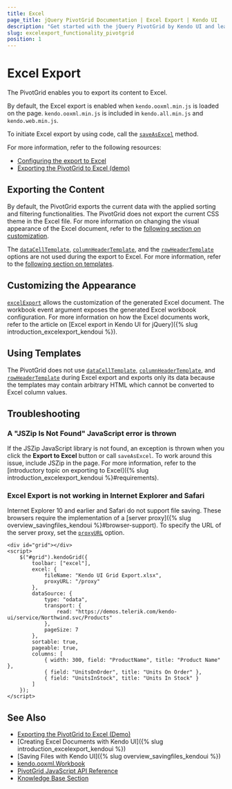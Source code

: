 ```yaml
---
title: Excel
page_title: jQuery PivotGrid Documentation | Excel Export | Kendo UI
description: "Get started with the jQuery PivotGrid by Kendo UI and learn how to export a Kendo UI PivotGrid to Excel."
slug: excelexport_functionality_pivotgrid
position: 1
---
```


# Excel Export

The PivotGrid enables you to export its content to Excel.

By default, the Excel export is enabled when `kendo.ooxml.min.js` is loaded on the page. `kendo.ooxml.min.js` is included in `kendo.all.min.js` and `kendo.web.min.js`.

To initiate Excel export by using code, call the [`saveAsExcel`](/api/javascript/ui/pivotgrid/methods/saveasexcel) method.

For more information, refer to the following resources:
* [Configuring the export to Excel](/api/javascript/ui/pivotgrid/configuration/excel)
* [Exporting the PivotGrid to Excel (demo)](https://demos.telerik.com/kendo-ui/pivotgrid/excel-export)

## Exporting the Content

By default, the PivotGrid exports the current data with the applied sorting and filtering functionalities. The PivotGrid does not export the current CSS theme in the Excel file. For more information on changing the visual appearance of the Excel document, refer to the [following section on customization](#customizing-the-appearance).

The [`dataCellTemplate`](/api/javascript/ui/pivotgrid/configuration/datacelltemplate), [`columnHeaderTemplate`](/api/javascript/ui/pivotgrid/configuration/columnheadertemplate), and the [`rowHeaderTemplate`](/api/javascript/ui/pivotgrid/configuration/rowheadertemplate) options are not used during the export to Excel. For more information, refer to the [following section on templates](#using-templates).

## Customizing the Appearance

[`excelExport`](/api/javascript/ui/grid/events/excelexport) allows the customization of the generated Excel document. The workbook event argument exposes the generated Excel workbook configuration. For more information on how the Excel documents work, refer to the article on [Excel export in Kendo UI for jQuery]({% slug introduction_excelexport_kendoui %}).

## Using Templates

The PivotGrid does not use [`dataCellTemplate`](/api/javascript/ui/pivotgrid/configuration/datacelltemplate), [`columnHeaderTemplate`](/api/javascript/ui/pivotgrid/configuration/columnheadertemplate), and [`rowHeaderTemplate`](/api/javascript/ui/pivotgrid/configuration/rowheadertemplate) during Excel export and exports only its data because the templates may contain arbitrary HTML which cannot be converted to Excel column values.

## Troubleshooting

### A "JSZip Is Not Found" JavaScript error is thrown

If the JSZip JavaScript library is not found, an exception is thrown when you click the **Export to Excel** button or call `saveAsExcel`. To work around this issue, include JSZip in the page. For more information, refer to the [introductory topic on exporting to Excel]({% slug introduction_excelexport_kendoui %}#requirements).

### Excel Export is not working in Internet Explorer and Safari

Internet Explorer 10 and earlier and Safari do not support file saving. These browsers require the implementation of a [server proxy]({% slug overview_savingfiles_kendoui %}#browser-support). To specify the URL of the server proxy, set the [`proxyURL`](/api/javascript/ui/pivotgrid/configuration/excel.proxyurl) option.

    <div id="grid"></div>
    <script>
        $("#grid").kendoGrid({
            toolbar: ["excel"],
            excel: {
                fileName: "Kendo UI Grid Export.xlsx",
                proxyURL: "/proxy"
            },
            dataSource: {
                type: "odata",
                transport: {
                    read: "https://demos.telerik.com/kendo-ui/service/Northwind.svc/Products"
                },
                pageSize: 7
            },
            sortable: true,
            pageable: true,
            columns: [
                { width: 300, field: "ProductName", title: "Product Name" },
                { field: "UnitsOnOrder", title: "Units On Order" },
                { field: "UnitsInStock", title: "Units In Stock" }
            ]
        });
    </script>

## See Also

* [Exporting the PivotGrid to Excel (Demo)](https://demos.telerik.com/kendo-ui/pivotgrid/excel-export)
* [Creating Excel Documents with Kendo UI]({% slug introduction_excelexport_kendoui %})
* [Saving Files with Kendo UI]({% slug overview_savingfiles_kendoui %})
* [kendo.ooxml.Workbook](/api/javascript/ooxml/workbook)
* [PivotGrid JavaScript API Reference](/api/javascript/ui/pivotgrid)
* [Knowledge Base Section](/knowledge-base)

